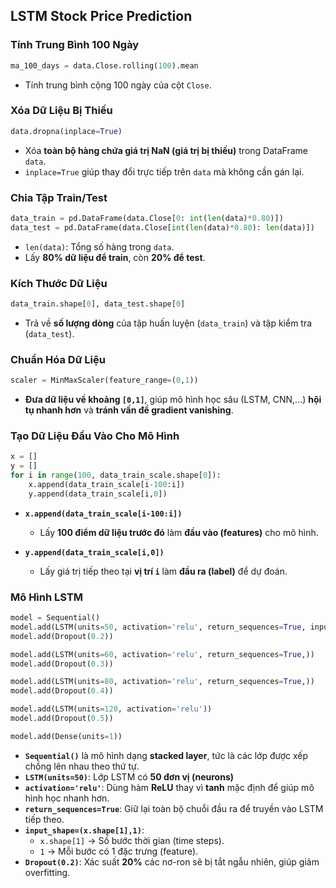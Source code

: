 ## LSTM Stock Price Prediction

### **Tính Trung Bình 100 Ngày**
```python
ma_100_days = data.Close.rolling(100).mean
```
- Tính trung bình cộng 100 ngày của cột `Close`.

### **Xóa Dữ Liệu Bị Thiếu**
```python
data.dropna(inplace=True)
```
- Xóa **toàn bộ hàng chứa giá trị NaN (giá trị bị thiếu)** trong DataFrame `data`.
- `inplace=True` giúp thay đổi trực tiếp trên `data` mà không cần gán lại.

### **Chia Tập Train/Test**
```python
data_train = pd.DataFrame(data.Close[0: int(len(data)*0.80)])
data_test = pd.DataFrame(data.Close[int(len(data)*0.80): len(data)])
```
- `len(data)`: Tổng số hàng trong `data`.
- Lấy **80% dữ liệu để train**, còn **20% để test**.

### **Kích Thước Dữ Liệu**
```python
data_train.shape[0], data_test.shape[0]
```
- Trả về **số lượng dòng** của tập huấn luyện (`data_train`) và tập kiểm tra (`data_test`).

### **Chuẩn Hóa Dữ Liệu**
```python
scaler = MinMaxScaler(feature_range=(0,1))
```
- **Đưa dữ liệu về khoảng `[0,1]`**, giúp mô hình học sâu (LSTM, CNN,...) **hội tụ nhanh hơn** và **tránh vấn đề gradient vanishing**.

### **Tạo Dữ Liệu Đầu Vào Cho Mô Hình**
```python
x = []
y = []
for i in range(100, data_train_scale.shape[0]):
    x.append(data_train_scale[i-100:i])
    y.append(data_train_scale[i,0])
```
- **`x.append(data_train_scale[i-100:i])`**
    - Lấy **100 điểm dữ liệu trước đó** làm **đầu vào (features)** cho mô hình.

- **`y.append(data_train_scale[i,0])`**
    - Lấy giá trị tiếp theo tại **vị trí `i`** làm **đầu ra (label)** để dự đoán.

### **Mô Hình LSTM**
```python
model = Sequential()
model.add(LSTM(units=50, activation='relu', return_sequences=True, input_shape=(x.shape[1],1)))
model.add(Dropout(0.2))

model.add(LSTM(units=60, activation='relu', return_sequences=True,))
model.add(Dropout(0.3))

model.add(LSTM(units=80, activation='relu', return_sequences=True,))
model.add(Dropout(0.4))

model.add(LSTM(units=120, activation='relu'))
model.add(Dropout(0.5))

model.add(Dense(units=1))
```
- **`Sequential()`** là mô hình dạng **stacked layer**, tức là các lớp được xếp chồng lên nhau theo thứ tự.
- **`LSTM(units=50)`**: Lớp LSTM có **50 đơn vị (neurons)**
- **`activation='relu'`**: Dùng hàm **ReLU** thay vì **tanh** mặc định để giúp mô hình học nhanh hơn.
- **`return_sequences=True`**: Giữ lại toàn bộ chuỗi đầu ra để truyền vào LSTM tiếp theo.
- **`input_shape=(x.shape[1],1)`**:
    - `x.shape[1]` → Số bước thời gian (time steps).
    - `1` → Mỗi bước có 1 đặc trưng (feature).
- **`Dropout(0.2)`**: Xác suất **20%** các nơ-ron sẽ bị tắt ngẫu nhiên, giúp giảm overfitting.


